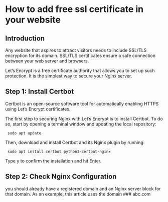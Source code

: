 # How to add free ssl certificate in your website

## Introduction
Any website that aspires to attract visitors needs to include SSL/TLS encryption for its domain. SSL/TLS certificates ensure a safe connection between your web server and browsers.

Let’s Encrypt is a free certificate authority that allows you to set up such protection. It is the simplest way to secure your Nginx server.

## Step 1: Install Certbot

Certbot is an open-source software tool for automatically enabling HTTPS using Let’s Encrypt certificates.

The first step to securing Nginx with Let’s Encrypt is to install Certbot. To do so, start by opening a terminal window and updating the local repository:

````  sudo apt update  ````

Then, download and install Certbot and its Nginx plugin by running:

```  sudo apt install certbot python3-certbot-nginx   ```

Type y to confirm the installation and hit Enter.


## Step 2: Check Nginx Configuration

you should already have a registered domain and an Nginx server block for that domain. As an example, this article uses the domain  ### abc.com
